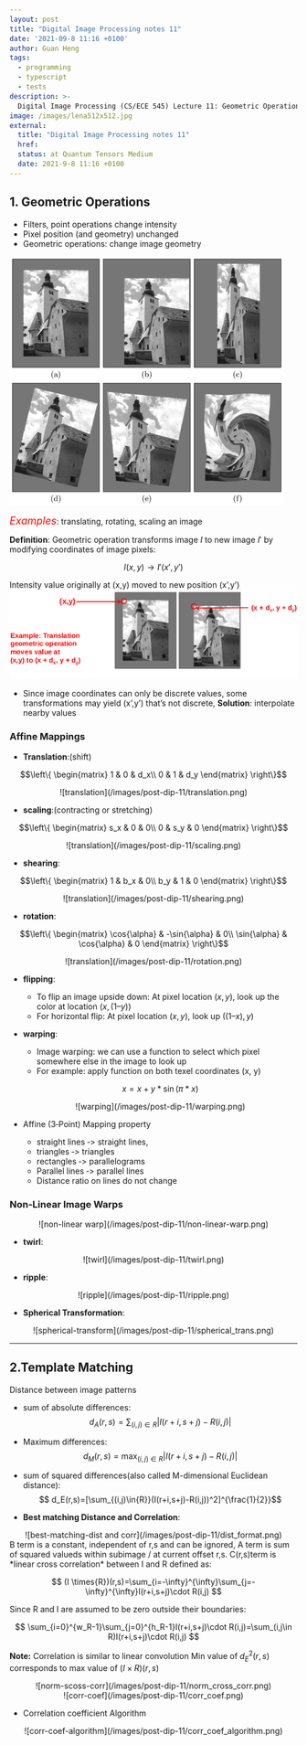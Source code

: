 ```yaml
---
layout: post
title: "Digital Image Processing notes 11"
date: '2021-09-8 11:16 +0100'
author: Guan Heng
tags:
  - programming
  - typescript
  - tests
description: >-
  Digital Image Processing (CS/ECE 545) Lecture 11: Geometric Operations,Comparing Images.
image: /images/lena512x512.jpg
external:
  title: "Digital Image Processing notes 11"
  href: 
  status: at Quantum Tensors Medium
  date: 2021-9-8 11:16 +0100
---
```


## 1. Geometric Operations
- Filters, point operations change intensity
- Pixel position (and geometry) unchanged
- Geometric operations: change image geometry

![geometric operation example](/images/post-dip-11/geo_op_example.png)

<font color=red size=4>*Examples*</font>: translating, rotating, scaling an image

**Definition**: Geometric operation transforms image $I$ to new image $I'$ by modifying coordinates of image pixels:

$$ I(x,y)\rightarrow I'(x',y')$$

Intensity value originally at (x,y) moved to new position (x’,y’)
![](/images/post-dip-11/geo_op_def.png)

- Since image coordinates can only be discrete values, some transformations may yield (x’,y’) that’s not discrete, **Solution**: interpolate nearby values

### Affine Mappings

* **Translation**:(shift)

$$\left\{ \begin{matrix} 1 & 0 & d_x\\ 0 & 1 & d_y \end{matrix} \right\}$$

<div align=center>
![translation](/images/post-dip-11/translation.png)
</div>

* **scaling**:(contracting or stretching)

$$\left\{ \begin{matrix} s_x & 0 & 0\\ 0 & s_y & 0 \end{matrix} \right\}$$

<div align=center>
![translation](/images/post-dip-11/scaling.png)
</div>

* **shearing**:

$$\left\{ \begin{matrix} 1 & b_x & 0\\ b_y & 1 & 0 \end{matrix} \right\}$$

<div align=center>
![translation](/images/post-dip-11/shearing.png)
</div>

* **rotation**:

$$\left\{ \begin{matrix} \cos{\alpha} & -\sin{\alpha} & 0\\ \sin{\alpha} & \cos{\alpha} & 0 \end{matrix} \right\}$$

<div align=center>
![translation](/images/post-dip-11/rotation.png)
</div>

* **flipping**:
  - To flip an image upside down:
    At pixel location $(x,y)$, look up the color at location $(x,(1–y))$
  - For horizontal flip:
    At pixel location $(x,y)$, look up $((1 – x),y)$

* **warping**:
  - Image warping: we can use a function to select which pixel somewhere else in the image to look up
  - For example: apply function on both texel coordinates (x, y)

  $$x=x+y*\sin(\pi*x)$$
  <div align=center>
  ![warping](/images/post-dip-11/warping.png)
  </div>

* Affine (3‐Point) Mapping property
    - straight lines ‐> straight lines,
    - triangles ‐> triangles
    - rectangles ‐> parallelograms
    - Parallel lines ‐> parallel lines
    - Distance ratio on lines do not change

### Non‐Linear Image Warps
<div align=center>
![non-linear warp](/images/post-dip-11/non-linear-warp.png)
</div>

* **twirl**:
<div align=center>
![twirl](/images/post-dip-11/twirl.png)
</div>

* **ripple**:
<div align=center>
![ripple](/images/post-dip-11/ripple.png)
</div>

* **Spherical Transformation**:
<div align=center>
![spherical-transform](/images/post-dip-11/spherical_trans.png)
</div>

---
## 2.Template Matching
Distance between image patterns
  - sum of absolute differences:
  $$ d_A(r,s)=\sum_{(i,j)\in{R}}|I(r+i,s+j)-R(i,j)|$$

  - Maximum differences:
  $$ d_M(r,s)=\max_{(i,j)\in{R}}|I(r+i,s+j)-R(i,j)|$$

  - sum of squared differences(also called M-dimensional Euclidean distance):
  $$ d_E(r,s)=[\sum_{(i,j)\in{R}}(I(r+i,s+j)-R(i,j))^2]^{\frac{1}{2}}$$

  - **Best matching Distance and Correlation**:
  <div align=center>
  ![best-matching-dist and corr](/images/post-dip-11/dist_format.png)
  </div>
  B term is a constant, independent of r,s and can be ignored, A term is sum of squared valueds within subimage / at current offset r,s.
  C(r,s)term is *linear cross correlation* between I and R defined as:

  $$
  (I \times{R})(r,s)=\sum_{i=-\infty}^{\infty}\sum_{j=-\infty}^{\infty}I(r+i,s+j)\cdot R(i,j)
  $$

  Since R and I are assumed to be zero outside their boundaries:
  
  $$
  \sum_{i=0}^{w_R-1}\sum_{j=0}^{h_R-1}I(r+i,s+j)\cdot R(i,j)=\sum_(i,j\in R)I(r+i,s+j)\cdot R(i,j)
  $$

  **Note:** Correlation is similar to linear convolution
  Min value of $d^2_E(r,s)$ corresponds to max value of $(I\times R)(r,s)$

  <div align=center>
  ![norm-scoss-corr](/images/post-dip-11/norm_cross_corr.png)
  </div>

  <div align=center>
  ![corr-coef](/images/post-dip-11/corr_coef.png)
  </div>

  - Correlation coefficient Algorithm
  <div align=center>
  ![corr-coef-algorithm](/images/post-dip-11/corr_coef_algorithm.png)
  </div>